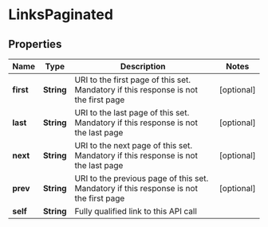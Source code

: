 
# LinksPaginated

## Properties
Name | Type | Description | Notes
------------ | ------------- | ------------- | -------------
**first** | **String** | URI to the first page of this set. Mandatory if this response is not the first page |  [optional]
**last** | **String** | URI to the last page of this set. Mandatory if this response is not the last page |  [optional]
**next** | **String** | URI to the next page of this set. Mandatory if this response is not the last page |  [optional]
**prev** | **String** | URI to the previous page of this set. Mandatory if this response is not the first page |  [optional]
**self** | **String** | Fully qualified link to this API call | 



